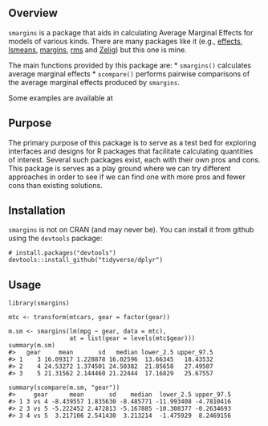 <!-- README.md is generated from README.Rmd. Please edit that file -->
Overview
--------

`smargins` is a package that aids in calculating Average Marginal
Effects for models of various kinds. There are many packages like it
(e.g., [effects](https://cran.rstudio.com/web/packages/effects/),
[lsmeans](https://cran.rstudio.com/web/packages/lsmeans/),
[margins](https://cran.rstudio.com/web/packages/margins/),
[rms](https://cran.rstudio.com/web/packages/rms/) and
[Zelig](https://cran.rstudio.com/web/packages/Zelig/)) but this one is
mine.

The main functions provided by this package are: \* `smargins()`
calculates average marginal effects \* `scompare()` performs pairwise
comparisons of the average marginal effects produced by `smargins`.

Some examples are available at [](https://izahn.github.io/smargins/)

Purpose
-------

The primary purpose of this package is to serve as a test bed for
exploring interfaces and designs for R packages that facilitate
calculating quantities of interest. Several such packages exist, each
with their own pros and cons. This package is serves as a play ground
where we can try different approaches in order to see if we can find one
with more pros and fewer cons than existing solutions.

Installation
------------

`smargins` is not on CRAN (and may never be). You can install it from
github using the `devtools` package:

    # install.packages("devtools")
    devtools::install_github("tidyverse/dplyr")

Usage
-----

    library(smargins)

    mtc <- transform(mtcars, gear = factor(gear))

    m.sm <- smargins(lm(mpg ~ gear, data = mtc),
                     at = list(gear = levels(mtc$gear)))
    summary(m.sm)
    #>   gear     mean       sd   median lower_2.5 upper_97.5
    #> 1    3 16.09317 1.228878 16.02596  13.66345   18.43532
    #> 2    4 24.53272 1.374501 24.50382  21.85658   27.49507
    #> 3    5 21.31562 2.144460 21.22444  17.16829   25.67557

    summary(scompare(m.sm, "gear"))
    #>     gear      mean       sd    median  lower_2.5 upper_97.5
    #> 1 3 vs 4 -8.439557 1.835630 -8.485771 -11.993408 -4.7810416
    #> 2 3 vs 5 -5.222452 2.472813 -5.167885 -10.308377 -0.2634693
    #> 3 4 vs 5  3.217106 2.541430  3.213214  -1.475929  8.2469156
